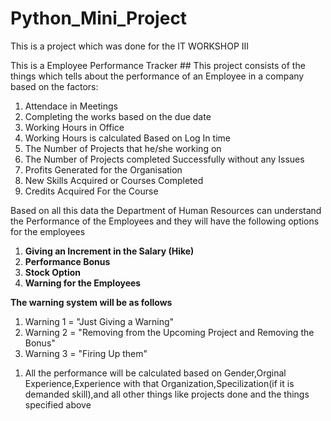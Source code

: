 # Python_Mini_Project
<p>This is a project which was done for the IT WORKSHOP III</p>
This is a Employee Performance Tracker
## This project consists of the things which tells about the performance of an Employee in a company based on the factors:
<ol>
  <li>Attendace in Meetings</li>
  <li>Completing the works based on the due date</li>
  <li>Working Hours in Office</li>
  <li>Working Hours is calculated Based on Log In time</li>
  <li>The Number of Projects that he/she working on</li>
  <li>The Number of Projects completed Successfully without any Issues</li>
  <li>Profits Generated for the Organisation</li>
  <li>New Skills Acquired or Courses Completed</li>
  <li>Credits Acquired For the Course</li>
</ol>
Based on all this data the Department of Human Resources can understand the Performance of the Employees and they will have the following options for the employees
<ol>
  <li><b>Giving an Increment in the Salary (Hike)</b></li>
  <li><b>Performance Bonus</b></li>
  <li><b>Stock Option</b></li>
  <li><b>Warning for the Employees</b></li>
</ol>
<b>The warning system will be as follows</b>
<ol>
  <li>Warning 1 = "Just Giving a Warning"</li>
  <li>Warning 2 = "Removing from the Upcoming Project and Removing the Bonus"</li>
  <li>Warning 3 = "Firing Up them"</li>
</ol>
<ol>
  <li>All the performance will be calculated based on Gender,Orginal Experience,Experience with that Organization,Specilization(if it is demanded skill),and all other things like projects done and the things specified above</li>
</ol>

